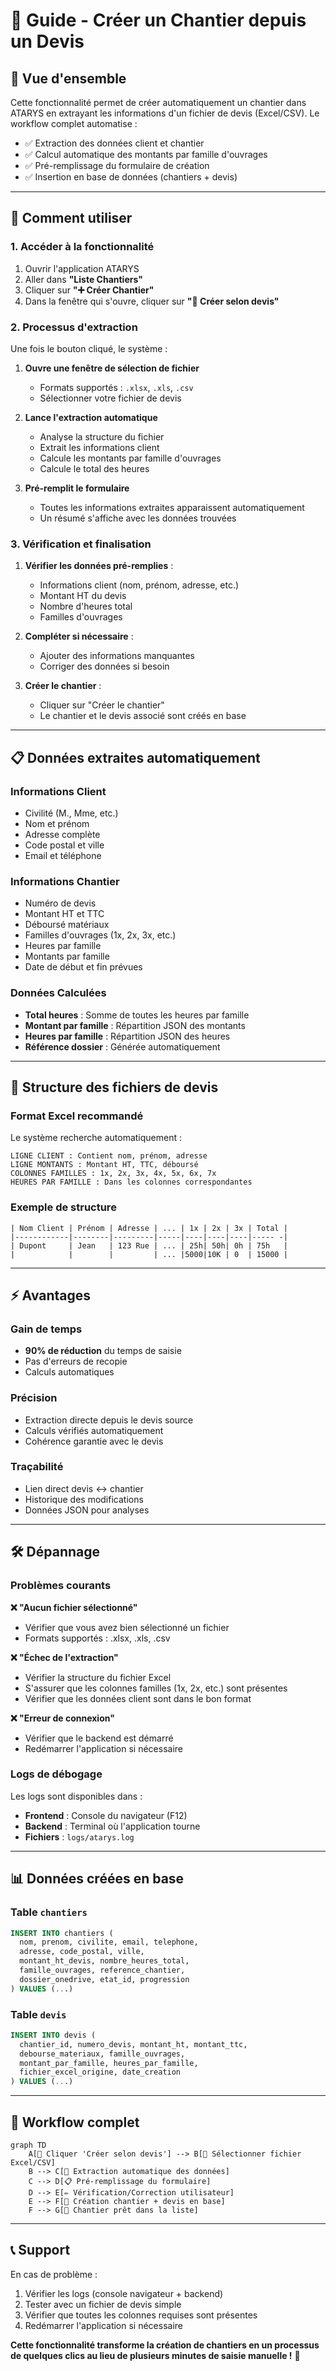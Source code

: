 # 📄 Guide - Créer un Chantier depuis un Devis

## 🎯 Vue d'ensemble

Cette fonctionnalité permet de créer automatiquement un chantier dans ATARYS en extrayant les informations d'un fichier de devis (Excel/CSV). Le workflow complet automatise :

- ✅ Extraction des données client et chantier
- ✅ Calcul automatique des montants par famille d'ouvrages
- ✅ Pré-remplissage du formulaire de création
- ✅ Insertion en base de données (chantiers + devis)

---

## 🚀 Comment utiliser

### 1. Accéder à la fonctionnalité

1. Ouvrir l'application ATARYS
2. Aller dans **"Liste Chantiers"**
3. Cliquer sur **"➕ Créer Chantier"**
4. Dans la fenêtre qui s'ouvre, cliquer sur **"📄 Créer selon devis"**

### 2. Processus d'extraction

Une fois le bouton cliqué, le système :

1. **Ouvre une fenêtre de sélection de fichier**
   - Formats supportés : `.xlsx`, `.xls`, `.csv`
   - Sélectionner votre fichier de devis

2. **Lance l'extraction automatique**
   - Analyse la structure du fichier
   - Extrait les informations client
   - Calcule les montants par famille d'ouvrages
   - Calcule le total des heures

3. **Pré-remplit le formulaire**
   - Toutes les informations extraites apparaissent automatiquement
   - Un résumé s'affiche avec les données trouvées

### 3. Vérification et finalisation

1. **Vérifier les données pré-remplies** :
   - Informations client (nom, prénom, adresse, etc.)
   - Montant HT du devis
   - Nombre d'heures total
   - Familles d'ouvrages

2. **Compléter si nécessaire** :
   - Ajouter des informations manquantes
   - Corriger des données si besoin

3. **Créer le chantier** :
   - Cliquer sur "Créer le chantier"
   - Le chantier et le devis associé sont créés en base

---

## 📋 Données extraites automatiquement

### Informations Client
- Civilité (M., Mme, etc.)
- Nom et prénom
- Adresse complète
- Code postal et ville
- Email et téléphone

### Informations Chantier
- Numéro de devis
- Montant HT et TTC
- Déboursé matériaux
- Familles d'ouvrages (1x, 2x, 3x, etc.)
- Heures par famille
- Montants par famille
- Date de début et fin prévues

### Données Calculées
- **Total heures** : Somme de toutes les heures par famille
- **Montant par famille** : Répartition JSON des montants
- **Heures par famille** : Répartition JSON des heures
- **Référence dossier** : Générée automatiquement

---

## 🔧 Structure des fichiers de devis

### Format Excel recommandé

Le système recherche automatiquement :

```
LIGNE CLIENT : Contient nom, prénom, adresse
LIGNE MONTANTS : Montant HT, TTC, déboursé
COLONNES FAMILLES : 1x, 2x, 3x, 4x, 5x, 6x, 7x
HEURES PAR FAMILLE : Dans les colonnes correspondantes
```

### Exemple de structure
```
| Nom Client | Prénom | Adresse | ... | 1x | 2x | 3x | Total |
|------------|--------|---------|-----|----|----|----|----- -|
| Dupont     | Jean   | 123 Rue | ... | 25h| 50h| 0h | 75h   |
|            |        |         | ... |5000|10K | 0  | 15000 |
```

---

## ⚡ Avantages

### Gain de temps
- **90% de réduction** du temps de saisie
- Pas d'erreurs de recopie
- Calculs automatiques

### Précision
- Extraction directe depuis le devis source
- Calculs vérifiés automatiquement
- Cohérence garantie avec le devis

### Traçabilité
- Lien direct devis ↔ chantier
- Historique des modifications
- Données JSON pour analyses

---

## 🛠️ Dépannage

### Problèmes courants

**❌ "Aucun fichier sélectionné"**
- Vérifier que vous avez bien sélectionné un fichier
- Formats supportés : .xlsx, .xls, .csv

**❌ "Échec de l'extraction"**
- Vérifier la structure du fichier Excel
- S'assurer que les colonnes familles (1x, 2x, etc.) sont présentes
- Vérifier que les données client sont dans le bon format

**❌ "Erreur de connexion"**
- Vérifier que le backend est démarré
- Redémarrer l'application si nécessaire

### Logs de débogage

Les logs sont disponibles dans :
- **Frontend** : Console du navigateur (F12)
- **Backend** : Terminal où l'application tourne
- **Fichiers** : `logs/atarys.log`

---

## 📊 Données créées en base

### Table `chantiers`
```sql
INSERT INTO chantiers (
  nom, prenom, civilite, email, telephone,
  adresse, code_postal, ville,
  montant_ht_devis, nombre_heures_total,
  famille_ouvrages, reference_chantier,
  dossier_onedrive, etat_id, progression
) VALUES (...)
```

### Table `devis`
```sql
INSERT INTO devis (
  chantier_id, numero_devis, montant_ht, montant_ttc,
  debourse_materiaux, famille_ouvrages,
  montant_par_famille, heures_par_famille,
  fichier_excel_origine, date_creation
) VALUES (...)
```

---

## 🎉 Workflow complet

```mermaid
graph TD
    A[📄 Cliquer 'Créer selon devis'] --> B[📁 Sélectionner fichier Excel/CSV]
    B --> C[🔄 Extraction automatique des données]
    C --> D[📋 Pré-remplissage du formulaire]
    D --> E[✏️ Vérification/Correction utilisateur]
    E --> F[💾 Création chantier + devis en base]
    F --> G[🎯 Chantier prêt dans la liste]
```

---

## 📞 Support

En cas de problème :
1. Vérifier les logs (console navigateur + backend)
2. Tester avec un fichier de devis simple
3. Vérifier que toutes les colonnes requises sont présentes
4. Redémarrer l'application si nécessaire

**Cette fonctionnalité transforme la création de chantiers en un processus de quelques clics au lieu de plusieurs minutes de saisie manuelle !** 🚀 